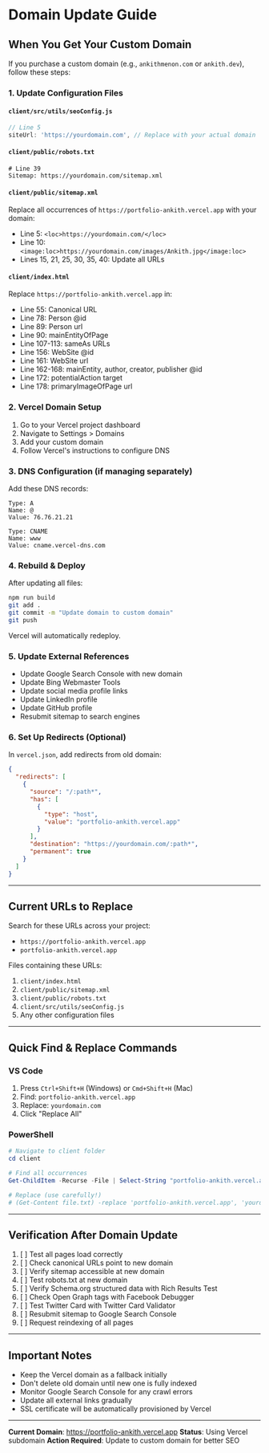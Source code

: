 # Domain Update Guide

## When You Get Your Custom Domain

If you purchase a custom domain (e.g., `ankithmenon.com` or `ankith.dev`), follow these steps:

### 1. Update Configuration Files

#### `client/src/utils/seoConfig.js`
```javascript
// Line 5
siteUrl: 'https://yourdomain.com', // Replace with your actual domain
```

#### `client/public/robots.txt`
```plaintext
# Line 39
Sitemap: https://yourdomain.com/sitemap.xml
```

#### `client/public/sitemap.xml`
Replace all occurrences of `https://portfolio-ankith.vercel.app` with your domain:
- Line 5: `<loc>https://yourdomain.com/</loc>`
- Line 10: `<image:loc>https://yourdomain.com/images/Ankith.jpg</image:loc>`
- Lines 15, 21, 25, 30, 35, 40: Update all URLs

#### `client/index.html`
Replace `https://portfolio-ankith.vercel.app` in:
- Line 55: Canonical URL
- Line 78: Person @id
- Line 89: Person url
- Line 90: mainEntityOfPage
- Line 107-113: sameAs URLs
- Line 156: WebSite @id
- Line 161: WebSite url
- Line 162-168: mainEntity, author, creator, publisher @id
- Line 172: potentialAction target
- Line 178: primaryImageOfPage url

### 2. Vercel Domain Setup

1. Go to your Vercel project dashboard
2. Navigate to Settings > Domains
3. Add your custom domain
4. Follow Vercel's instructions to configure DNS

### 3. DNS Configuration (if managing separately)

Add these DNS records:
```
Type: A
Name: @
Value: 76.76.21.21

Type: CNAME
Name: www
Value: cname.vercel-dns.com
```

### 4. Rebuild & Deploy

After updating all files:
```bash
npm run build
git add .
git commit -m "Update domain to custom domain"
git push
```

Vercel will automatically redeploy.

### 5. Update External References

- Update Google Search Console with new domain
- Update Bing Webmaster Tools
- Update social media profile links
- Update LinkedIn profile
- Update GitHub profile
- Resubmit sitemap to search engines

### 6. Set Up Redirects (Optional)

In `vercel.json`, add redirects from old domain:
```json
{
  "redirects": [
    {
      "source": "/:path*",
      "has": [
        {
          "type": "host",
          "value": "portfolio-ankith.vercel.app"
        }
      ],
      "destination": "https://yourdomain.com/:path*",
      "permanent": true
    }
  ]
}
```

---

## Current URLs to Replace

Search for these URLs across your project:
- `https://portfolio-ankith.vercel.app`
- `portfolio-ankith.vercel.app`

Files containing these URLs:
1. `client/index.html`
2. `client/public/sitemap.xml`
3. `client/public/robots.txt`
4. `client/src/utils/seoConfig.js`
5. Any other configuration files

---

## Quick Find & Replace Commands

### VS Code
1. Press `Ctrl+Shift+H` (Windows) or `Cmd+Shift+H` (Mac)
2. Find: `portfolio-ankith.vercel.app`
3. Replace: `yourdomain.com`
4. Click "Replace All"

### PowerShell
```powershell
# Navigate to client folder
cd client

# Find all occurrences
Get-ChildItem -Recurse -File | Select-String "portfolio-ankith.vercel.app"

# Replace (use carefully!)
# (Get-Content file.txt) -replace 'portfolio-ankith.vercel.app', 'yourdomain.com' | Set-Content file.txt
```

---

## Verification After Domain Update

1. [ ] Test all pages load correctly
2. [ ] Check canonical URLs point to new domain
3. [ ] Verify sitemap accessible at new domain
4. [ ] Test robots.txt at new domain
5. [ ] Verify Schema.org structured data with Rich Results Test
6. [ ] Check Open Graph tags with Facebook Debugger
7. [ ] Test Twitter Card with Twitter Card Validator
8. [ ] Resubmit sitemap to Google Search Console
9. [ ] Request reindexing of all pages

---

## Important Notes

- Keep the Vercel domain as a fallback initially
- Don't delete old domain until new one is fully indexed
- Monitor Google Search Console for any crawl errors
- Update all external links gradually
- SSL certificate will be automatically provisioned by Vercel

---

**Current Domain**: https://portfolio-ankith.vercel.app
**Status**: Using Vercel subdomain
**Action Required**: Update to custom domain for better SEO
